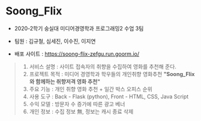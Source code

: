 # Soong_Flix

* 2020-2학기 숭실대 미디어경영학과 프로그래밍2 수업 3팀

* 팀원 : 김규철, 심세진, 이수진, 이지연

* 배포 사이트 : https://soong-flix-zefgu.run.goorm.io/

> 1. 서비스 설명 : 사이트 접속자의 취향을 수집하여 영화를 추천해 준다.
> 2. 프로젝트 목적 : 미디어 경영학과 학우들의 개인취향 영화추천  **"Soong_Flix와 함께하는 취향저격 영화 추천"**
> 3. 주요 기능 : 개인 취향 영화 추천 + 일간 박스 오피스 순위 
> 4. 사용 도구 : Back - Flask (python), Front - HTML, CSS, Java Script 
> 5. 수익 모델 : 방문자 수 증가에 따른 광고 베너
> 6. 개인 정보 : 수집 정보 無, 정보는 캐시 종료 삭제
